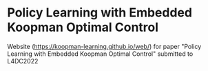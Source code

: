 # Policy Learning with Embedded Koopman Optimal Control
Website (https://koopman-learning.github.io/web/) for paper "Policy Learning with Embedded Koopman Optimal Control" submitted to L4DC2022